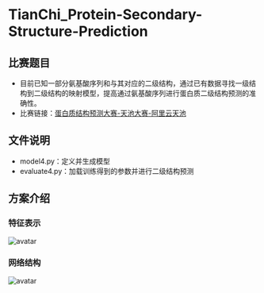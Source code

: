 # TianChi_Protein-Secondary-Structure-Prediction
## 比赛题目
- 目前已知一部分氨基酸序列和与其对应的二级结构，通过已有数据寻找一级结构到二级结构的映射模型，提高通过氨基酸序列进行蛋白质二级结构预测的准确性。
- 比赛链接：[蛋白质结构预测大赛-天池大赛-阿里云天池](https://tianchi.aliyun.com/competition/entrance/231781/information)
## 文件说明
- model4.py：定义并生成模型
- evaluate4.py：加载训练得到的参数并进行二级结构预测
## 方案介绍
### 特征表示
![avatar](https://github.com/yjh126yjh/TianChi_Protein-Secondary-Structure-Prediction/raw/master/pics/Feature_Representation.png)
### 网络结构
![avatar](https://github.com/yjh126yjh/TianChi_Protein-Secondary-Structure-Prediction/raw/master/pics/CNN.png)
